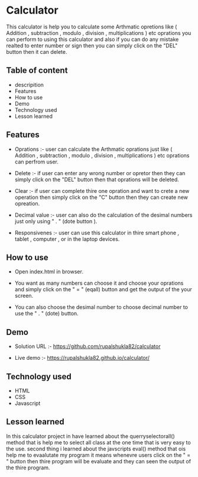 # Calculator 

This calculator is help you to calculate some Arthmatic opretions like ( Addition , subtraction , modulo , division , multiplications ) etc oprations you can perform to using this calculator and also if you can do any mistake realted to enter number or sign then you can simply click on the "DEL" button then it can delete.

## Table of content 

- descripition 
- Features
- How to use
- Demo
- Technology used
- Lesson learned
  
## Features
- Oprations :- user can calculate the Arthmatic oprations just like ( Addition , subtraction , modulo , division , multiplications ) etc oprations can perfrom user.

- Delete :- if user can enter any wrong number or opretor then they can simply click on the "DEL" button then that oprations will be deleted.

- Clear :- if user can complete thire one opration and want to crete a new operation then simply click on the "C" button then they can create new opreation.

- Decimal value :- user can also do the calculation of the desimal numbers just only using " . " (dote button ).

- Responsivenes :- user can use this calculator in thire smart phone , tablet , computer , or in the laptop devices.  

## How to use 

- Open index.html in browser.
  
- You want as many numbers can choose it and choose your oprations and simply click on the " = " (eqall) button and get the output of the your screen.
  
- You can also choose the desimal number to choose decimal number to use the " . " (dote) button.

## Demo

- Solution URL :- https://github.com/rupalshukla82/calculator

- Live demo :- https://rupalshukla82.github.io/calculator/

## Technology used

- HTML
- CSS
- Javascript

## Lesson learned 

In this calculator project in have learned about the querryselectorall() method that is help me to select all class at the one time that is very easy to the use. second thing i learned about the javscripts eval() method that ois help me to evaalutate my program it means whenevre users click on the " = " button then thire program will be evaluate and they can seen the output of the thire program. 


  
